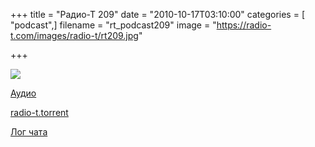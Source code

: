 +++
title = "Радио-Т 209"
date = "2010-10-17T03:10:00"
categories = [ "podcast",]
filename = "rt_podcast209"
image = "https://radio-t.com/images/radio-t/rt209.jpg"

+++

![](https://radio-t.com/images/radio-t/rt209.jpg)

[Аудио](https://archive.rucast.net/radio-t/media/rt_podcast209.mp3)

[radio-t.torrent](http://www.radio-t.com/torrents/rt_podcast209.mp3.torrent)

[Лог чата](http://chat.radio-t.com/logs/radio-t-209.html)

<audio src="https://archive.rucast.net/radio-t/media/rt_podcast209.mp3" preload="none"></audio>